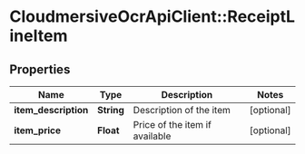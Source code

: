 # CloudmersiveOcrApiClient::ReceiptLineItem

## Properties
Name | Type | Description | Notes
------------ | ------------- | ------------- | -------------
**item_description** | **String** | Description of the item | [optional] 
**item_price** | **Float** | Price of the item if available | [optional] 


